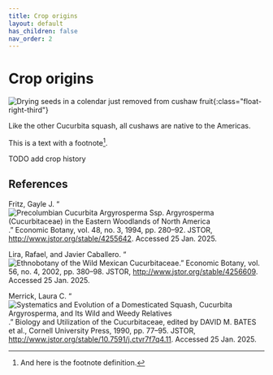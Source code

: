 ```yaml
---
title: Crop origins
layout: default
has_children: false
nav_order: 2
---
```


# Crop origins

![Drying seeds in a colendar just removed from cushaw fruit](../assets/images/recipes/cut-fruit-with-seeds-350w.jpg "Seed saving and sharing is integrated into the guide"){:class="float-right-third"}

Like the other Cucurbita squash, all cushaws are native to the Americas.

This is a text with a footnote[^1].

TODO add crop history

[^1]: And here is the footnote definition.

## References

Fritz, Gayle J. “![Precolumbian Cucurbita Argyrosperma Ssp. Argyrosperma (Cucurbitaceae) in the Eastern Woodlands of North America](http://www.jstor.org/stable/4255642).” Economic Botany, vol. 48, no. 3, 1994, pp. 280–92. JSTOR, http://www.jstor.org/stable/4255642. Accessed 25 Jan. 2025.

Lira, Rafael, and Javier Caballero. “![Ethnobotany of the Wild Mexican Cucurbitaceae](http://www.jstor.org/stable/4256609).” Economic Botany, vol. 56, no. 4, 2002, pp. 380–98. JSTOR, http://www.jstor.org/stable/4256609. Accessed 25 Jan. 2025.

Merrick, Laura C. “![Systematics and Evolution of a Domesticated Squash, Cucurbita Argyrosperma, and Its Wild and Weedy Relatives](http://www.jstor.org/stable/10.7591/j.ctvr7f7q4.11).” Biology and Utilization of the Cucurbitaceae, edited by DAVID M. BATES et al., Cornell University Press, 1990, pp. 77–95. JSTOR, http://www.jstor.org/stable/10.7591/j.ctvr7f7q4.11. Accessed 25 Jan. 2025.

